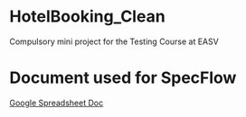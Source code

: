 # HotelBooking_Clean

Compulsory mini project for the Testing Course at EASV
# Document used for SpecFlow 
[Google Spreadsheet Doc](https://docs.google.com/spreadsheets/d/1KXjXq5R38t-sIg2tbLmZtb9CC0fCUxFtgBZ6bHaH9kk/edit?pli=1#gid=0)
